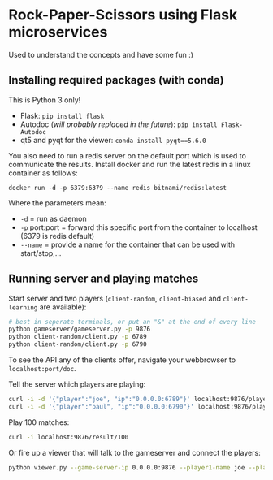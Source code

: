 # Rock-Paper-Scissors using Flask microservices

Used to understand the concepts and have some fun :)

## Installing required packages (with conda)

This is Python 3 only!

* Flask: `pip install flask`
* Autodoc (*will probably replaced in the future*): `pip install Flask-Autodoc`
* qt5 and pyqt for the viewer: `conda install pyqt==5.6.0`

You also need to run a redis server on the default port which is used to communicate the results.
Install docker and run the latest redis in a linux container as follows: 
    
    docker run -d -p 6379:6379 --name redis bitnami/redis:latest

Where the parameters mean:
* `-d` = run as daemon
* `-p` port:port = forward this specific port from the container to localhost (6379 is redis default)
* `--name` = provide a name for the container that can be used with start/stop,...

## Running server and playing matches

Start server and two players (`client-random`, `client-biased` and `client-learning` are available):

```sh
# best in seperate terminals, or put an "&" at the end of every line
python gameserver/gameserver.py -p 9876
python client-random/client.py -p 6789
python client-random/client.py -p 6790
```

To see the API any of the clients offer, navigate your webbrowser to `localhost:port/doc`.

Tell the server which players are playing:

```sh
curl -i -d '{"player":"joe", "ip":"0.0.0.0:6789"}' localhost:9876/player/add
curl -i -d '{"player":"paul", "ip":"0.0.0.0:6790"}' localhost:9876/player/add
```

Play 100 matches:

```sh
curl -i localhost:9876/result/100
```

Or fire up a viewer that will talk to the gameserver and connect the players:

```sh
python viewer.py --game-server-ip 0.0.0.0:9876 --player1-name joe --player1-ip 0.0.0.0:6789 --player2-name paul --player2-ip 0.0.0.0:6790
```
